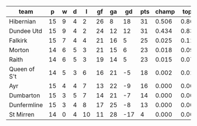|     team     | p  | w | d | l  | gf | ga | gd  | pts | champ | top2  | top3  | top4  |  5-7  | bot4  | bot3  | bot2  |
|--------------|----|---|---|----|----|----|-----|-----|-------|-------|-------|-------|-------|-------|-------|-------|
| Hibernian    | 15 | 9 | 4 |  2 | 26 |  8 |  18 |  31 | 0.506 | 0.867 | 0.960 | 0.990 | 0.010 | 0.000 | 0.000 | 0.000|
| Dundee Utd   | 15 | 9 | 4 |  2 | 24 | 12 |  12 |  31 | 0.434 | 0.836 | 0.948 | 0.986 | 0.014 | 0.000 | 0.000 | 0.000|
| Falkirk      | 15 | 7 | 4 |  4 | 21 | 16 |   5 |  25 | 0.025 | 0.117 | 0.407 | 0.671 | 0.320 | 0.041 | 0.010 | 0.001|
| Morton       | 14 | 6 | 5 |  3 | 21 | 15 |   6 |  23 | 0.018 | 0.092 | 0.338 | 0.593 | 0.391 | 0.061 | 0.016 | 0.002|
| Raith        | 14 | 6 | 5 |  3 | 19 | 14 |   5 |  23 | 0.015 | 0.073 | 0.264 | 0.519 | 0.460 | 0.078 | 0.021 | 0.004|
| Queen of S't | 14 | 5 | 3 |  6 | 16 | 21 |  -5 |  18 | 0.002 | 0.014 | 0.070 | 0.185 | 0.687 | 0.312 | 0.128 | 0.036|
| Ayr          | 15 | 4 | 4 |  7 | 13 | 22 |  -9 |  16 | 0.000 | 0.001 | 0.009 | 0.034 | 0.538 | 0.740 | 0.428 | 0.174|
| Dumbarton    | 15 | 3 | 5 |  7 | 14 | 21 |  -7 |  14 | 0.000 | 0.000 | 0.000 | 0.003 | 0.162 | 0.949 | 0.835 | 0.601|
| Dunfermline  | 15 | 3 | 4 |  8 | 17 | 25 |  -8 |  13 | 0.000 | 0.001 | 0.005 | 0.020 | 0.394 | 0.824 | 0.586 | 0.266|
| St Mirren    | 14 | 0 | 4 | 10 | 11 | 28 | -17 |   4 | 0.000 | 0.000 | 0.000 | 0.000 | 0.025 | 0.996 | 0.975 | 0.915|
